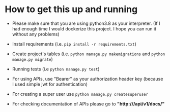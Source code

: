 # How to get this up and running

- Please make sure that you are using python3.8 as your interpreter. (If I had enough time I would dockerize this 
project. I hope you can run it without any problems)

- Install requirements (i.e. ```pip install -r requirements.txt```)

- Create project's tables (i.e. ```python manage.py makemigrations``` and ```python manage.py migrate```)

- Running tests (i.e ```python manage.py test```)

- For using APIs, use "Bearer" as your authorization header key (because I used simple jwt for authentication)

- For creating a super user use ```python manage.py createsuperuser```

- For checking documentation of APIs please go to <b>"http://<running-host>/api/v1/docs/"</b>
